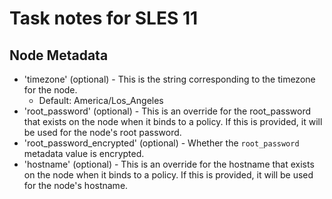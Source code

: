 # Task notes for SLES 11

## Node Metadata

- 'timezone' (optional) - This is the string corresponding to the timezone for
  the node.
  - Default: America/Los_Angeles
- 'root_password' (optional) - This is an override for the root_password that
  exists on the node when it binds to a policy. If this is provided, it will be
  used for the node's root password.
- 'root_password_encrypted' (optional) - Whether the `root_password` metadata
  value is encrypted.
- 'hostname' (optional) - This is an override for the hostname that exists
  on the node when it binds to a policy. If this is provided, it will be used
  for the node's hostname.
